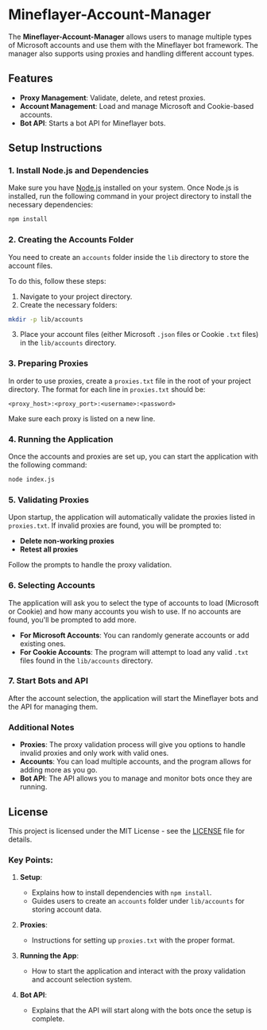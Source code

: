 # Mineflayer-Account-Manager

The **Mineflayer-Account-Manager** allows users to manage multiple types of Microsoft accounts and use them with the Mineflayer bot framework. The manager also supports using proxies and handling different account types.

## Features
- **Proxy Management**: Validate, delete, and retest proxies.
- **Account Management**: Load and manage Microsoft and Cookie-based accounts.
- **Bot API**: Starts a bot API for Mineflayer bots.
  
## Setup Instructions

### 1. Install Node.js and Dependencies

Make sure you have [Node.js](https://nodejs.org) installed on your system. Once Node.js is installed, run the following command in your project directory to install the necessary dependencies:

```bash
npm install
```

### 2. Creating the Accounts Folder

You need to create an `accounts` folder inside the `lib` directory to store the account files. 

To do this, follow these steps:

1. Navigate to your project directory.
2. Create the necessary folders:
   
```bash
mkdir -p lib/accounts
```

3. Place your account files (either Microsoft `.json` files or Cookie `.txt` files) in the `lib/accounts` directory.

### 3. Preparing Proxies

In order to use proxies, create a `proxies.txt` file in the root of your project directory. The format for each line in `proxies.txt` should be:

```
<proxy_host>:<proxy_port>:<username>:<password>
```

Make sure each proxy is listed on a new line.

### 4. Running the Application

Once the accounts and proxies are set up, you can start the application with the following command:

```bash
node index.js
```

### 5. Validating Proxies

Upon startup, the application will automatically validate the proxies listed in `proxies.txt`. If invalid proxies are found, you will be prompted to:

- **Delete non-working proxies**
- **Retest all proxies**

Follow the prompts to handle the proxy validation.

### 6. Selecting Accounts

The application will ask you to select the type of accounts to load (Microsoft or Cookie) and how many accounts you wish to use. If no accounts are found, you'll be prompted to add more.

- **For Microsoft Accounts**: You can randomly generate accounts or add existing ones.
- **For Cookie Accounts**: The program will attempt to load any valid `.txt` files found in the `lib/accounts` directory.

### 7. Start Bots and API

After the account selection, the application will start the Mineflayer bots and the API for managing them.

### Additional Notes

- **Proxies**: The proxy validation process will give you options to handle invalid proxies and only work with valid ones.
- **Accounts**: You can load multiple accounts, and the program allows for adding more as you go.
- **Bot API**: The API allows you to manage and monitor bots once they are running.

## License
This project is licensed under the MIT License - see the [LICENSE](LICENSE) file for details.

### Key Points:
1. **Setup**:
   - Explains how to install dependencies with `npm install`.
   - Guides users to create an `accounts` folder under `lib/accounts` for storing account data.

2. **Proxies**:
   - Instructions for setting up `proxies.txt` with the proper format.

3. **Running the App**:
   - How to start the application and interact with the proxy validation and account selection system.

4. **Bot API**:
   - Explains that the API will start along with the bots once the setup is complete.

